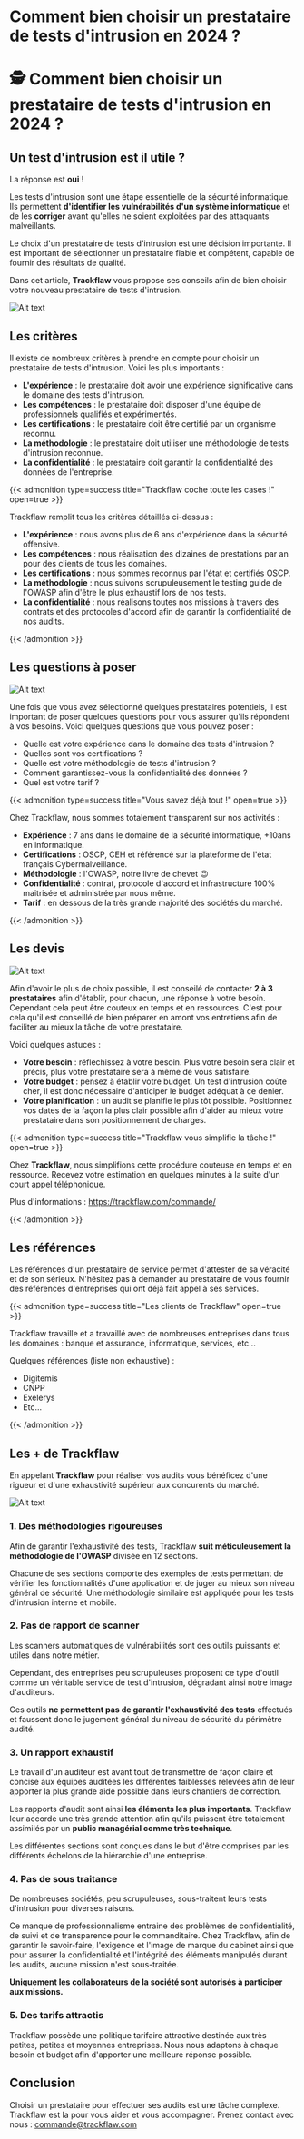 # Comment bien choisir un prestataire de tests d'intrusion en 2024 ?


# 🕵️ Comment bien choisir un prestataire de tests d'intrusion en 2024 ?

## Un test d'intrusion est il utile ?


La réponse est **oui** !

Les tests d'intrusion sont une étape essentielle de la sécurité informatique. Ils permettent **d'identifier les vulnérabilités d'un système informatique** et de les **corriger** avant qu'elles ne soient exploitées par des attaquants malveillants.

Le choix d'un prestataire de tests d'intrusion est une décision importante. Il est important de sélectionner un prestataire fiable et compétent, capable de fournir des résultats de qualité.

Dans cet article, **Trackflaw** vous propose ses conseils afin de bien choisir votre nouveau prestataire de tests d'intrusion.

![Alt text](/images/pentest-provider/pentest.png)

## Les critères

Il existe de nombreux critères à prendre en compte pour choisir un prestataire de tests d'intrusion. Voici les plus importants :

- **L'expérience** : le prestataire doit avoir une expérience significative dans le domaine des tests d'intrusion.
- **Les compétences** : le prestataire doit disposer d'une équipe de professionnels qualifiés et expérimentés.
- **Les certifications** : le prestataire doit être certifié par un organisme reconnu.
- **La méthodologie** : le prestataire doit utiliser une méthodologie de tests d'intrusion reconnue.
- **La confidentialité** : le prestataire doit garantir la confidentialité des données de l'entreprise.

{{< admonition type=success title="Trackflaw coche toute les cases !" open=true >}}

Trackflaw remplit tous les critères détaillés ci-dessus :

- **L'expérience** : nous avons plus de 6 ans d'expérience dans la sécurité offensive.
- **Les compétences** : nous réalisation des dizaines de prestations par an pour des clients de tous les domaines.
- **Les certifications** : nous sommes reconnus par l'état et certifiés OSCP.
- **La méthodologie** : nous suivons scrupuleusement le testing guide de l'OWASP afin d'être le plus exhaustif lors de nos tests.
- **La confidentialité** : nous réalisons toutes nos missions à travers des contrats et des protocoles d'accord afin de garantir la confidentialité de nos audits.

{{< /admonition >}}

## Les questions à poser

![Alt text](/images/pentest-provider/questions.png)

Une fois que vous avez sélectionné quelques prestataires potentiels, il est important de poser quelques questions pour vous assurer qu'ils répondent à vos besoins. Voici quelques questions que vous pouvez poser :

- Quelle est votre expérience dans le domaine des tests d'intrusion ?
- Quelles sont vos certifications ?
- Quelle est votre méthodologie de tests d'intrusion ?
- Comment garantissez-vous la confidentialité des données ?
- Quel est votre tarif ?

{{< admonition type=success title="Vous savez déjà tout !" open=true >}}

Chez Trackflaw, nous sommes totalement transparent sur nos activités :

- **Expérience** : 7 ans dans le domaine de la sécurité informatique, +10ans en informatique.
- **Certifications** : OSCP, CEH et référencé sur la plateforme de l'état français Cybermalveillance.
- **Méthodologie** : l'OWASP, notre livre de chevet 😉
- **Confidentialité** : contrat, protocole d'accord et infrastructure 100% maitrisée et administrée par nous même.
- **Tarif** : en dessous de la très grande majorité des sociétés du marché.

{{< /admonition >}}


## Les devis

![Alt text](/images/pentest-provider/devis.png)

Afin d'avoir le plus de choix possible, il est conseilé de contacter **2 à 3 prestataires** afin d'établir, pour chacun, une réponse à votre besoin. Cependant cela peut être couteux en temps et en ressources. C'est pour cela qu'il est conseillé de bien préparer en amont vos entretiens afin de faciliter au mieux la tâche de votre prestataire.

Voici quelques astuces :

- **Votre besoin** : réflechissez à votre besoin. Plus votre besoin sera clair et précis, plus votre prestataire sera à même de vous satisfaire.
- **Votre budget** : pensez à établir votre budget. Un test d'intrusion coûte cher, il est donc nécessaire d'anticiper le budget adéquat à ce denier.
- **Votre planification** : un audit se planifie le plus tôt possible. Positionnez vos dates de la façon la plus clair possible afin d'aider au mieux votre prestataire dans son positionnement de charges.

{{< admonition type=success title="Trackflaw vous simplifie la tâche !" open=true >}}

Chez **Trackflaw**, nous simplifions cette procédure couteuse en temps et en ressource. Recevez votre estimation en quelques minutes à la suite d'un court appel téléphonique.

Plus d'informations : https://trackflaw.com/commande/

{{< /admonition >}}

## Les références

Les références d'un prestataire de service permet d'attester de sa véracité et de son sérieux. N'hésitez pas à demander au prestataire de vous fournir des références d'entreprises qui ont déjà fait appel à ses services.

{{< admonition type=success title="Les clients de Trackflaw" open=true >}}

Trackflaw travaille et a travaillé avec de nombreuses entreprises dans tous les domaines : banque et assurance, informatique, services, etc...

Quelques références (liste non exhaustive) :

- Digitemis
- CNPP
- Exelerys
- Etc...

{{< /admonition >}}

## Les + de Trackflaw

En appelant **Trackflaw** pour réaliser vos audits vous bénéficez d'une rigueur et d'une exhaustivité supérieur aux concurents du marché. 

![Alt text](/images/pentest-provider/avantages.png)

### 1. Des méthodologies rigoureuses

Afin de garantir l'exhaustivité des tests, Trackflaw **suit méticuleusement la méthodologie de l'OWASP** divisée en 12 sections.

Chacune de ses sections comporte des exemples de tests permettant de vérifier les fonctionnalités d'une application et de juger au mieux son niveau général de sécurité. Une méthodologie similaire est appliquée pour les tests d'intrusion interne et mobile.

### 2. Pas de rapport de scanner

Les scanners automatiques de vulnérabilités sont des outils puissants et utiles dans notre métier.

Cependant, des entreprises peu scrupuleuses proposent ce type d'outil comme un véritable service de test d'intrusion, dégradant ainsi notre image d'auditeurs.

Ces outils **ne permettent pas de garantir l'exhaustivité des tests** effectués et faussent donc le jugement général du niveau de sécurité du périmètre audité.

### 3. Un rapport exhaustif

Le travail d'un auditeur est avant tout de transmettre de façon claire et concise aux équipes auditées les différentes faiblesses relevées afin de leur apporter la plus grande aide possible dans leurs chantiers de correction.

Les rapports d'audit sont ainsi **les éléments les plus importants**. Trackflaw leur accorde une très grande attention afin qu'ils puissent être totalement assimilés par un **public managérial comme très technique**.

Les différentes sections sont conçues dans le but d'être comprises par les différents échelons de la hiérarchie d'une entreprise.

### 4. Pas de sous traitance

De nombreuses sociétés, peu scrupuleuses, sous-traitent leurs tests d'intrusion pour diverses raisons.

Ce manque de professionnalisme entraine des problèmes de confidentialité, de suivi et de transparence pour le commanditaire. Chez Trackflaw, afin de garantir le savoir-faire, l'exigence et l'image de marque du cabinet ainsi que pour assurer la confidentialité et l'intégrité des éléments manipulés durant les audits, aucune mission n'est sous-traitée.

**Uniquement les collaborateurs de la société sont autorisés à participer aux missions.**

### 5. Des tarifs attractis

Trackflaw possède une politique tarifaire attractive destinée aux très petites, petites et moyennes entreprises. Nous nous adaptons à chaque besoin et budget afin d'apporter une meilleure réponse possible.

## Conclusion

Choisir un prestataire pour effectuer ses audits est une tâche complexe. Trackflaw est la pour vous aider et vous accompagner. Prenez contact avec nous : commande@trackflaw.com
